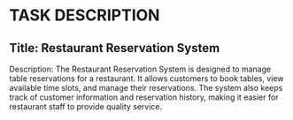 # TASK DESCRIPTION
## Title: Restaurant Reservation System
Description: The Restaurant Reservation System is designed to manage table reservations for a restaurant. It allows customers to book tables, view available time slots, and manage their reservations. 
The system also keeps track of customer information and reservation history, making it easier for restaurant staff to provide quality service.
